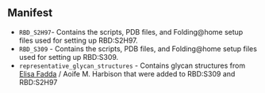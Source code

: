 ## Manifest
* `RBD_S2H97`- Contains the scripts, PDB files, and Folding@home setup files used for setting up RBD:S2H97.
* `RBD_S309` - Contains the scripts, PDB files, and Folding@home setup files used for setting up RBD:S309.
* `representative_glycan_structures` - Contains glycan structures from [Elisa Fadda](https://www.maynoothuniversity.ie/people/elisa-fadda) / Aoife M. Harbison that were added to RBD:S309 and RBD:S2H97

